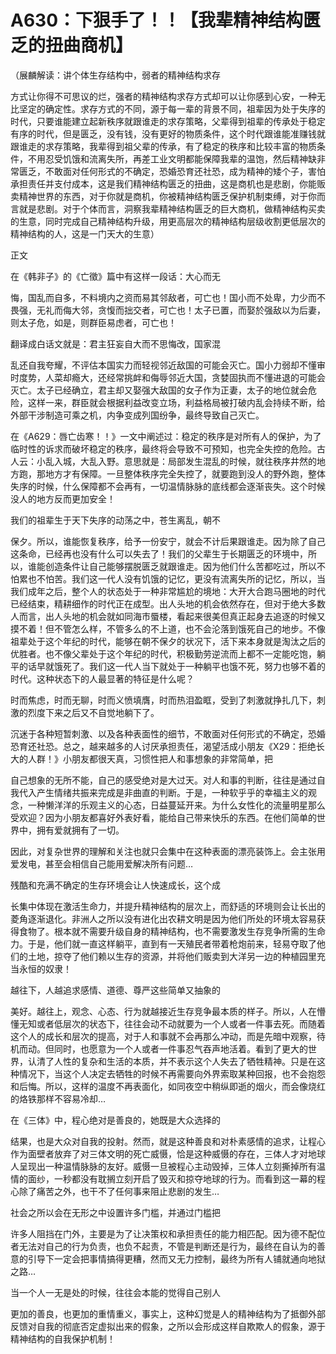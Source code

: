 # A630：下狠手了！！【我辈精神结构匮乏的扭曲商机】

（展麟解读：讲个体生存结构中，弱者的精神结构求存

方式让你得不可思议的烂，强者的精神结构求存方式却可以让你感到心安，一种无比坚定的确定性。求存方式的不同，源于每一辈的背景不同，祖辈因为处于失序的时代，只要谁能建立起新秩序就跟谁走的求存策略，父辈得到祖辈的传承处于稳定有序的时代，但是匮乏，没有钱，没有更好的物质条件，这个时代跟谁能准赚钱就跟谁走的求存策略，我辈得到祖父辈的传承，有了稳定的秩序和比较丰富的物质条件，不用忍受饥饿和流离失所，再差工业文明都能保障我辈的温饱，然后精神缺非常匮乏，不敢面对任何形式的不确定，恐婚恐育还社恐，成为精神的矮个子，害怕承担责任并支付成本，这是我们精神结构匮乏的扭曲，这是商机也是悲剧，你能贩卖精神世界的东西，对于你就是商机，你被精神结构匮乏保护机制束缚，对于你而言就是悲剧。对于个体而言，洞察我辈精神结构匮乏的巨大商机，做精神结构买卖的生意，同时完成自己精神结构升级，用更高层次的精神结构层级收割更低层次的精神结构的人，这是一门天大的生意）

正文

在《韩非子》的《亡徵》篇中有这样一段话：大心而无

悔，国乱而自多，不料境内之资而易其邻敌者，可亡也！国小而不处卑，力少而不畏强，无礼而侮大邻，贪愎而拙交者，可亡也！太子已置，而娶於强敌以为后妻，则太子危，如是，则群臣易虑者，可亡也！

翻译成白话文就是：君主狂妄自大而不思悔改，国家混

乱还自我夸耀，不评估本国实力而轻视邻近敌国的可能会灭亡。国小力弱却不懂审时度势，人菜却瘾大，还经常挑衅和侮辱邻近大国，贪婪固执而不懂进退的可能会灭亡。太子已经确立，君主却又娶强大敌国的女子作为正妻，太子的地位就会危险，这样一来，群臣就会根据利益改变立场，利益格局被打破内乱会持续不断，给外部干涉制造可乘之机，内争变成列国纷争，最终导致自己灭亡。

在《A629：唇亡齿寒！！》一文中阐述过：稳定的秩序是对所有人的保护，为了临时性的诉求而破坏稳定的秩序，最终将会导致不可预知，也完全失控的危险。古人云：小乱入城，大乱入野。意思就是：局部发生混乱的时候，就往秩序井然的地方跑，那地方才有保障。一旦整体秩序完全失控了，就要跑到没人的野外跑，整体失序的时候，什么保障都不会再有，一切温情脉脉的底线都会逐渐丧失。这个时候没人的地方反而更加安全！

我们的祖辈生于天下失序的动荡之中，苍生离乱，朝不

保夕。所以，谁能恢复秩序，给予一份安宁，就会不计后果跟谁走。因为除了自己这条命，已经再也没有什么可以失去了！我们的父辈生于长期匮乏的环境中，所以，谁能创造条件让自己能够摆脱匮乏就跟谁走。因为他们什么苦都吃过，所以不怕累也不怕苦。我们这一代人没有饥饿的记忆，更没有流离失所的记忆，所以，当我们成年之后，整个人的状态处于一种非常尴尬的境地：大开大合跑马圈地的时代已经结束，精耕细作的时代正在成型。出人头地的机会依然存在，但对于绝大多数人而言，出人头地的机会就如同海市蜃楼，看起来很美但真正起身去追逐的时候又摸不着！但不管怎么样，不管多么的不上道，也不会沦落到饿死自己的地步。不像祖辈处于这个年纪的时代，能够在朝不保夕的状况下，活下来本身就是淘汰之后的优胜者。也不像父辈处于这个年纪的时代，积极勤劳逆流而上都不一定能吃饱，躺平的话早就饿死了。我们这一代人当下就处于一种躺平也饿不死，努力也够不着的时代。这种状态下的人最显著的特征是什么呢？

时而焦虑，时而无聊，时而义愤填膺，时而热泪盈眶，受到了刺激就挣扎几下，刺激的烈度下来之后又不自觉地躺下了。

沉迷于各种短暂刺激、以及各种表面性的细节，不敢面对任何形式的不确定，恐婚恐育还社恐。总之，越来越多的人讨厌承担责任，渴望活成小朋友《X29：拒绝长大的人群！》小朋友都很天真，习惯性把人和事想象的非常简单，把

自己想象的无所不能，自己的感受绝对是大过天。对人和事的判断，往往是通过自我代入产生情绪共振来完成是非曲直的判断。于是，一种软乎乎的幸福主义的观念，一种懒洋洋的乐观主义的心态，日益蔓延开来。为什么女性化的流量明星那么受欢迎？因为小朋友都喜好外表好看，能给自己带来快乐的东西。在他们简单的世界中，拥有爱就拥有了一切。

因此，对复杂世界的理解和关注也就只会集中在这种表面的漂亮装饰上。会主张用爱发电，甚至会相信自己能用爱解决所有问题…

残酷和充满不确定的生存环境会让人快速成长，这个成

长集中体现在激活生命力，并提升精神结构的层次上，而舒适的环境则会让长出的菱角逐渐退化。非洲人之所以没有进化出农耕文明是因为他们所处的环境太容易获得食物了。根本就不需要升级自身的精神结构，也不需要激发生存竞争所需的生命力。于是，他们就一直这样躺平，直到有一天殖民者带着枪炮前来，轻易夺取了他们的土地，掠夺了他们赖以生存的资源，并将他们贩卖到大洋另一边的种植园里充当永恒的奴隶！

越往下，人越追求感情、道德、尊严这些简单又抽象的

美好。越往上，观念、心态、行为就越接近生存竞争最本质的样子。所以，人在懵懂无知或者低层次的状态下，往往会动不动就要为一个人或者一件事去死。而随着这个人的成长和层次的提高，对于人和事就不会再那么冲动，而是先暗中观察，待机而动。但同时，也愿意为一个人或者一件事忍气吞声地活着。看到了更大的世界，认清了人性的复杂和生活的本质，并不表示这个人失去了牺牲精神。只是在这种情况下，当这个人决定去牺牲的时候不再需要向外界索取某种回报，也不会抱怨和后悔。所以，这样的温度不再表面化，如同夜空中稍纵即逝的烟火，而会像烧红的烙铁那样不容易冷却…

在《三体》中，程心绝对是善良的，她既是大众选择的

结果，也是大众对自我的投射。然而，就是这种善良和对朴素感情的追求，让程心作为面壁者放弃了对三体文明的死亡威慑，恰是这种威慑的存在，三体人才对地球人呈现出一种温情脉脉的友好。威慑一旦被程心主动毁掉，三体人立刻撕掉所有温情的面纱，一秒都没有耽搁立刻开启了毁灭和掠夺地球的行为。而看到这一幕的程心除了痛苦之外，也干不了任何事来阻止悲剧的发生…

社会之所以会在无形之中设置许多门槛，并通过门槛把

许多人阻挡在门外，主要是为了让决策权和承担责任的能力相匹配。因为德不配位者无法对自己的行为负责，也负不起责，不管是判断还是行为，最终在自认为的善意的引导下一定会把事情搞得更糟，然而又无力控制，最终为所有人铺就通向地狱之路…

当一个人一无是处的时候，往往会本能的觉得自己别人

更加的善良，也更加的重情重义，事实上，这种幻觉是人的精神结构为了抵御外部反馈对自我的彻底否定虚拟出来的假象，之所以会形成这样自欺欺人的假象，源于精神结构的自我保护机制！